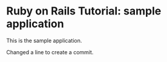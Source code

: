 # Ruby on Rails Tutorial: sample application

This is the sample application.

Changed a line to create a commit.